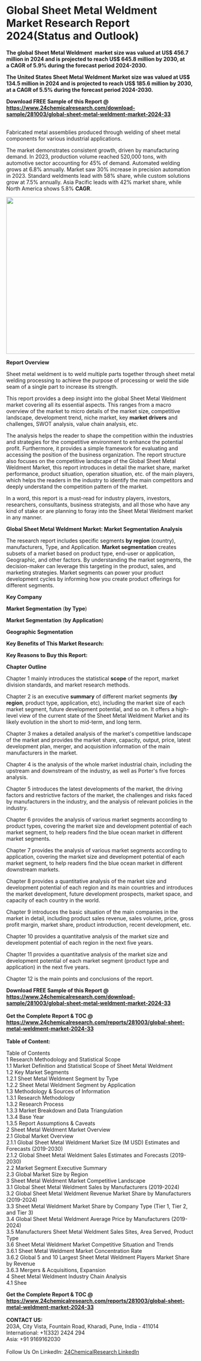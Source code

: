 <h1>Global Sheet Metal Weldment Market Research Report 2024(Status and Outlook)</h1><p><strong>The global Sheet Metal Weldment  market size was valued at US$ 456.7 million in 2024 and is projected to reach US$ 645.8 million by 2030, at a CAGR of 5.9% during the forecast period 2024-2030.</strong></p><p>
</p><p><strong>The United States Sheet Metal Weldment Market size was valued at US$ 134.5 million in 2024 and is projected to reach US$ 185.6 million by 2030, at a CAGR of 5.5% during the forecast period 2024-2030.</strong></p><div><b>Download FREE Sample of this Report @ 
            <a href="https://www.24chemicalresearch.com/download-sample/281003/global-sheet-metal-weldment-market-2024-33">
            https://www.24chemicalresearch.com/download-sample/281003/global-sheet-metal-weldment-market-2024-33</a></b></div><br><p>
</p><p>Fabricated metal assemblies produced through welding of sheet metal components for various industrial applications.</p><p>
</p><p>The market demonstrates consistent growth, driven by manufacturing demand. In 2023, production volume reached 520,000 tons, with automotive sector accounting for 45% of demand. Automated welding grows at 6.8% annually. Market saw 30% increase in precision automation in 2023. Standard weldments lead with 58% share, while custom solutions grow at 7.5% annually. Asia Pacific leads with 42% market share, while North America shows 5.8% <strong>CAGR</strong>.</p><p>
</p><p><img alt="" src="https://24chemicalresearch.com/assets/report-images/GlobalSheetMetalWeldmentMarket.png" style="height:418px; width:731px"></p><p>
</p><p><strong>Report Overview</strong></p><p>
</p><p></p><p>
</p><p>Sheet metal weldment is to weld multiple parts together through sheet metal welding processing to achieve the purpose of processing or weld the side seam of a single part to increase its strength.</p><p>
</p><p>This report provides a deep insight into the global Sheet Metal Weldment market covering all its essential aspects. This ranges from a macro overview of the market to micro details of the market size, competitive landscape, development trend, niche market, key <strong>market drivers</strong> and challenges, SWOT analysis, value chain analysis, etc.</p><p>
</p><p>The analysis helps the reader to shape the competition within the industries and strategies for the competitive environment to enhance the potential profit. Furthermore, it provides a simple framework for evaluating and accessing the position of the business organization. The report structure also focuses on the competitive landscape of the Global Sheet Metal Weldment Market, this report introduces in detail the market share, market performance, product situation, operation situation, etc. of the main players, which helps the readers in the industry to identify the main competitors and deeply understand the competition pattern of the market.</p><p>
</p><p>In a word, this report is a must-read for industry players, investors, researchers, consultants, business strategists, and all those who have any kind of stake or are planning to foray into the Sheet Metal Weldment market in any manner.</p><p>
</p><p><strong>Global Sheet Metal Weldment Market: Market Segmentation Analysis</strong></p><p>
</p><p>The research report includes specific segments <strong>by region</strong> (country), manufacturers, Type, and Application. <strong>Market segmentation</strong> creates subsets of a market based on product type, end-user or application, Geographic, and other factors. By understanding the market segments, the decision-maker can leverage this targeting in the product, sales, and marketing strategies. Market segments can power your product development cycles by informing how you create product offerings for different segments.</p><p>
</p><p><strong>Key Company</strong></p><p>
</p><p>
</p><p><strong>Market Segmentation</strong> (<strong>by Type</strong>)</p><p>
</p><p>
</p><p><strong>Market Segmentation</strong> (<strong>by Application</strong>)</p><p>
</p><p>
</p><p><strong>Geographic Segmentation</strong></p><p>
</p><p>
</p><p><strong>Key Benefits of This Market Research:</strong></p><p>
</p><p>
</p><p><strong>Key Reasons to Buy this Report:</strong></p><p>
</p><p>
</p><p><strong>Chapter Outline</strong></p><p>
</p><p>Chapter 1 mainly introduces the statistical <strong>scope</strong> of the report, market division standards, and market research methods.</p><p>
</p><p>Chapter 2 is an executive <strong>summary</strong> of different market segments (<strong>by region</strong>, product type, application, etc), including the market size of each market segment, future development potential, and so on. It offers a high-level view of the current state of the Sheet Metal Weldment Market and its likely evolution in the short to mid-term, and long term.</p><p>
</p><p>Chapter 3 makes a detailed analysis of the market's competitive landscape of the market and provides the market share, capacity, output, price, latest development plan, merger, and acquisition information of the main manufacturers in the market.</p><p>
</p><p>Chapter 4 is the analysis of the whole market industrial chain, including the upstream and downstream of the industry, as well as Porter's five forces analysis.</p><p>
</p><p>Chapter 5 introduces the latest developments of the market, the driving factors and restrictive factors of the market, the challenges and risks faced by manufacturers in the industry, and the analysis of relevant policies in the industry.</p><p>
</p><p>Chapter 6 provides the analysis of various market segments according to product types, covering the market size and development potential of each market segment, to help readers find the blue ocean market in different market segments.</p><p>
</p><p>Chapter 7 provides the analysis of various market segments according to application, covering the market size and development potential of each market segment, to help readers find the blue ocean market in different downstream markets.</p><p>
</p><p>Chapter 8 provides a quantitative analysis of the market size and development potential of each region and its main countries and introduces the market development, future development prospects, market space, and capacity of each country in the world.</p><p>
</p><p>Chapter 9 introduces the basic situation of the main companies in the market in detail, including product sales revenue, sales volume, price, gross profit margin, market share, product introduction, recent development, etc.</p><p>
</p><p>Chapter 10 provides a quantitative analysis of the market size and development potential of each region in the next five years.</p><p>
</p><p>Chapter 11 provides a quantitative analysis of the market size and development potential of each market segment (product type and application) in the next five years.</p><p>
</p><p>Chapter 12 is the main points and conclusions of the report.</p><div><b>Download FREE Sample of this Report @ 
            <a href="https://www.24chemicalresearch.com/download-sample/281003/global-sheet-metal-weldment-market-2024-33">
            https://www.24chemicalresearch.com/download-sample/281003/global-sheet-metal-weldment-market-2024-33</a></b></div><br><div><b>Get the Complete Report & TOC @ 
            <a href="https://www.24chemicalresearch.com/reports/281003/global-sheet-metal-weldment-market-2024-33">
            https://www.24chemicalresearch.com/reports/281003/global-sheet-metal-weldment-market-2024-33</a></b></div><br>
            <b>Table of Content:</b><p>Table of Contents<br />
 1 Research Methodology and Statistical Scope<br />
 1.1 Market Definition and Statistical Scope of Sheet Metal Weldment<br />
 1.2 Key Market Segments<br />
 1.2.1 Sheet Metal Weldment Segment by Type<br />
 1.2.2 Sheet Metal Weldment Segment by Application<br />
 1.3 Methodology & Sources of Information<br />
 1.3.1 Research Methodology<br />
 1.3.2 Research Process<br />
 1.3.3 Market Breakdown and Data Triangulation<br />
 1.3.4 Base Year<br />
 1.3.5 Report Assumptions & Caveats<br />
 2 Sheet Metal Weldment Market Overview<br />
 2.1 Global Market Overview<br />
 2.1.1 Global Sheet Metal Weldment Market Size (M USD) Estimates and Forecasts (2019-2030)<br />
 2.1.2 Global Sheet Metal Weldment Sales Estimates and Forecasts (2019-2030)<br />
 2.2 Market Segment Executive Summary<br />
 2.3 Global Market Size by Region<br />
 3 Sheet Metal Weldment Market Competitive Landscape<br />
 3.1 Global Sheet Metal Weldment Sales by Manufacturers (2019-2024)<br />
 3.2 Global Sheet Metal Weldment Revenue Market Share by Manufacturers (2019-2024)<br />
 3.3 Sheet Metal Weldment Market Share by Company Type (Tier 1, Tier 2, and Tier 3)<br />
 3.4 Global Sheet Metal Weldment Average Price by Manufacturers (2019-2024)<br />
 3.5 Manufacturers Sheet Metal Weldment Sales Sites, Area Served, Product Type<br />
 3.6 Sheet Metal Weldment Market Competitive Situation and Trends<br />
 3.6.1 Sheet Metal Weldment Market Concentration Rate<br />
 3.6.2 Global 5 and 10 Largest Sheet Metal Weldment Players Market Share by Revenue<br />
 3.6.3 Mergers & Acquisitions, Expansion<br />
 4 Sheet Metal Weldment Industry Chain Analysis<br />
 4.1 Shee</p><div><b>Get the Complete Report & TOC @ 
            <a href="https://www.24chemicalresearch.com/reports/281003/global-sheet-metal-weldment-market-2024-33">
            https://www.24chemicalresearch.com/reports/281003/global-sheet-metal-weldment-market-2024-33</a></b></div><br><b>CONTACT US:</b><br>
            203A, City Vista, Fountain Road, Kharadi, Pune, India - 411014<br>
            International: +1(332) 2424 294<br>
            Asia: +91 9169162030 <br><br>
            Follow Us On LinkedIn: <a href="https://www.linkedin.com/company/24chemicalresearch/">24ChemicalResearch LinkedIn</a>